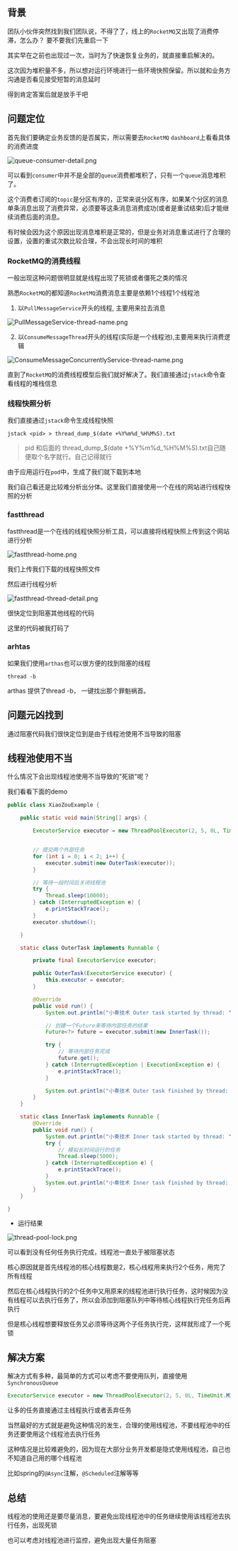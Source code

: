
## 背景

团队小伙伴突然找到我们团队说，不得了了，线上的`RocketMQ`又出现了消费停滞，怎么办？ 要不要我们先重启一下

其实早在之前也出现过一次，当时为了快速恢复业务的，就直接重启解决的。

这次因为堆积量不多，所以想对运行环境进行一些环境快照保留。所以就和业务方沟通是否看见接受短暂的消息延时

得到肯定答案后就是放手干吧


## 问题定位

首先我们要确定业务反馈的是否属实，所以需要去`RocketMQ` `dashboard`上看看具体的消费进度


![queue-consumer-detail.png](../images/queue-consumer-detail.png)


可以看到`consumer`中并不是全部的`queue`消费都堆积了，只有一个`queue`消息堆积了。

这个消费者订阅的`topic`是分区有序的，正常来说分区有序，如果某个分区的消息单条消息出现了消费异常，必须要等这条消息消费成功(或者是重试结束)后才能继续消费后面的消息。

有时候会因为这个原因出现消息堆积是正常的，但是业务对消息重试进行了合理的设置，设置的重试次数比较合理，不会出现长时间的堆积


### RocketMQ的消费线程

一般出现这种问题很明显就是线程出现了死锁或者僵死之类的情况

熟悉`RocketMQ`的都知道`RocketMQ`消费消息主要是依赖1个线程1个线程池

1. 以`PullMessageService`开头的线程, 主要用来拉去消息

![PullMessageService-thread-name.png](../images/PullMessageService-thread-name.png)


2. 以`ConsumeMessageThread`开头的线程(实际是一个线程池),主要用来执行消费逻辑

![ConsumeMessageConcurrentlyService-thread-name.png](../images/ConsumeMessageConcurrentlyService-thread-name.png)


直到了`RocketMQ`的消费线程模型后我们就好解决了。我们直接通过`jstack`命令查看线程的堆栈信息


### 线程快照分析

我们直接通过`jstack`命令生成线程快照


```shell
jstack <pid> > thread_dump_$(date +%Y%m%d_%H%M%S).txt
```

> pid 和后面的 thread_dump_$(date +%Y%m%d_%H%M%S).txt自己随便取个名字就行。自己记得就行


由于应用运行在`pod`中，生成了我们就下载到本地


我们自己看还是比较难分析出分体。这里我们直接使用一个在线的网站进行线程快照的分析

### fastthread

fastthread是一个在线的线程快照分析工具，可以直接将线程快照上传到这个网站进行分析

![fastthread-home.png](../images/fastthread-home.png)


我们上传我们下载的线程快照文件

然后进行线程分析

![fastthread-thread-detail.png](../images/fastthread-thread-detail.png)

很快定位到阻塞其他线程的代码


这里的代码被我打码了

### arhtas

如果我们使用`arthas`也可以很方便的找到阻塞的线程

```shell
thread -b
```

arthas 提供了thread -b， 一键找出那个罪魁祸首。

## 问题元凶找到


通过阻塞代码我们很快定位到是由于线程池使用不当导致的阻塞


## 线程池使用不当

什么情况下会出现线程池使用不当导致的"死锁"呢？

我们看看下面的demo

```java
public class XiaoZouExample {

    public static void main(String[] args) {

        ExecutorService executor = new ThreadPoolExecutor(2, 5, 0L, TimeUnit.MILLISECONDS, new LinkedBlockingQueue<>());


        // 提交两个外部任务
        for (int i = 0; i < 2; i++) {
            executor.submit(new OuterTask(executor));
        }

        // 等待一段时间后关闭线程池
        try {
            Thread.sleep(10000);
        } catch (InterruptedException e) {
            e.printStackTrace();
        }
        executor.shutdown();

    }

    static class OuterTask implements Runnable {

        private final ExecutorService executor;

        public OuterTask(ExecutorService executor) {
            this.executor = executor;
        }

        @Override
        public void run() {
            System.out.println("小奏技术 Outer task started by thread: " + Thread.currentThread().getName());

            // 创建一个Future来等待内部任务的结果
            Future<?> future = executor.submit(new InnerTask());

            try {
                // 等待内部任务完成
                future.get();
            } catch (InterruptedException | ExecutionException e) {
                e.printStackTrace();
            }

            System.out.println("小奏技术 Outer task finished by thread: " + Thread.currentThread().getName());
        }
    }

    static class InnerTask implements Runnable {
        @Override
        public void run() {
            System.out.println("小奏技术 Inner task started by thread: " + Thread.currentThread().getName());
            try {
                // 模拟长时间运行的任务
                Thread.sleep(5000);
            } catch (InterruptedException e) {
                e.printStackTrace();
            }
            System.out.println("小奏技术 Inner task finished by thread: " + Thread.currentThread().getName());
        }
    }

}
```

- 运行结果

![thread-pool-lock.png](../images/thread-pool-lock.png)


可以看到没有任何任务执行完成，线程池一直处于被阻塞状态

核心原因就是首先线程池的核心线程数是2，核心线程用来执行2个任务，用完了所有线程

然后在核心线程执行的2个任务中又用原来的线程池进行执行任务，这时候因为没有线程可以去执行任务了，所以会添加到阻塞队列中等待核心线程执行完任务后再执行

但是核心线程想要释放任务又必须等待这两个子任务执行完，这样就形成了一个死锁

## 解决方案

解决方式有多种，最简单的方式可以考虑不要使用队列，直接使用`SynchronousQueue`

```java
ExecutorService executor = new ThreadPoolExecutor(2, 5, 0L, TimeUnit.MILLISECONDS, new SynchronousQueue<>());
```

让多的任务直接通过主线程执行或者丢弃任务

当然最好的方式就是避免这种情况的发生，合理的使用线程池，不要线程池中的任务还要使用这个线程池去执行任务

这种情况是比较难避免的，因为现在大部分业务开发都是隐式使用线程池，自己也不知道自己用的哪个线程池

比如spring的`@Async`注解，`@Scheduled`注解等等

## 总结

线程池的使用还是要尽量消息，要避免出现线程池中的任务继续使用该线程池去执行任务，出现死锁

也可以考虑对线程池进行监控，避免出现大量任务阻塞
